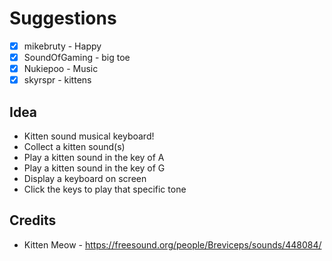 # Suggestions

* [x] mikebruty - Happy
* [x] SoundOfGaming - big toe
* [x] Nukiepoo - Music
* [x] skyrspr - kittens

## Idea

* Kitten sound musical keyboard!
* Collect a kitten sound(s)
* Play a kitten sound in the key of A
* Play a kitten sound in the key of G
* Display a keyboard on screen
* Click the keys to play that specific tone

## Credits

* Kitten Meow - https://freesound.org/people/Breviceps/sounds/448084/